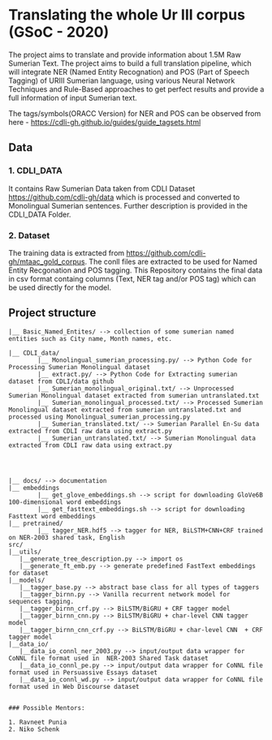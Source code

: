 # Translating the whole Ur III corpus (GSoC - 2020)
The project aims to translate and provide information about 1.5M Raw Sumerian Text. The project aims to build a full translation pipeline, which will integrate NER (Named Entity Recognation) and POS (Part of Speech Tagging) of URIII Sumerian language, using various Neural Network Techniques and Rule-Based approaches to get perfect results and provide a full information of input Sumerian text.

The tags/symbols(ORACC Version) for NER and POS can be observed from here - https://cdli-gh.github.io/guides/guide_tagsets.html

## Data
### 1. CDLI_DATA
It contains Raw Sumerian Data taken from CDLI Dataset https://github.com/cdli-gh/data which is processed and converted to Monolingual Sumerian sentences. Further description is provided in the CDLI_DATA Folder.
### 2. Dataset  
The training data is extracted from https://github.com/cdli-gh/mtaac_gold_corpus. The conll files are extracted to be used for Named Entity Recgonation and POS tagging. This Repository contains the final data in csv format containg columns (Text, NER tag and/or POS tag) which can be used directly for the model. 


## Project structure

```
|__ Basic_Named_Entites/ --> collection of some sumerian named entities such as City name, Month names, etc.

|__ CDLI_data/
        |__ Monolingual_sumerian_processing.py/ --> Python Code for Processing Sumerian Monolingual dataset
        |__ extract.py/ --> Python Code for Extracting sumerian dataset from CDLI/data github
        |__ Sumerian_monolingual_original.txt/ --> Unprocessed Sumerian Monolingual dataset extracted from sumerian untranslated.txt
        |__ Sumerian_monolingual_processed.txt/ --> Processed Sumerian Monolingual dataset extracted from sumerian untranslated.txt and processed using Monolingual_sumerian_processing.py
        |__ Sumerian_translated.txt/ --> Sumerian Parallel En-Su data extracted from CDLI raw data using extract.py
        |__ Sumerian_untranslated.txt/ --> Sumerian Monolingual data extracted from CDLI raw data using extract.py
        
        
        
        
|__ docs/ --> documentation
|__ embeddings
        |__ get_glove_embeddings.sh --> script for downloading GloVe6B 100-dimensional word embeddings
        |__ get_fasttext_embeddings.sh --> script for downloading Fasttext word embeddings
|__ pretrained/
        |__ tagger_NER.hdf5 --> tagger for NER, BiLSTM+CNN+CRF trained on NER-2003 shared task, English
src/
|__utils/
   |__generate_tree_description.py --> import os
   |__generate_ft_emb.py --> generate predefined FastText embeddings for dataset
|__models/
   |__tagger_base.py --> abstract base class for all types of taggers
   |__tagger_birnn.py --> Vanilla recurrent network model for sequences tagging.
   |__tagger_birnn_crf.py --> BiLSTM/BiGRU + CRF tagger model
   |__tagger_birnn_cnn.py --> BiLSTM/BiGRU + char-level CNN tagger model
   |__tagger_birnn_cnn_crf.py --> BiLSTM/BiGRU + char-level CNN  + CRF tagger model   
|__data_io/   
   |__data_io_connl_ner_2003.py --> input/output data wrapper for CoNNL file format used in  NER-2003 Shared Task dataset
   |__data_io_connl_pe.py --> input/output data wrapper for CoNNL file format used in Persuassive Essays dataset
   |__data_io_connl_wd.py --> input/output data wrapper for CoNNL file format used in Web Discourse dataset


### Possible Mentors:

1. Ravneet Punia
2. Niko Schenk
